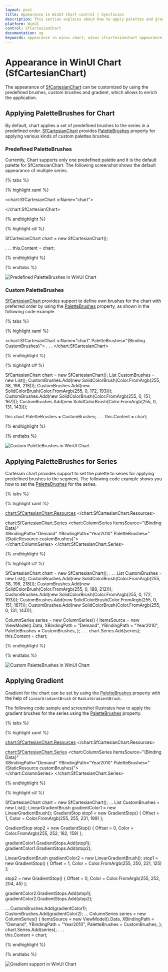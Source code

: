 ```yaml
---
layout: post
title: Appearance in WinUI Chart control | Syncfusion
description: This section explains about how to apply palettes and gradient in the Syncfusion® WinUI Chart(SfCartesianChart) control.
platform: WinUI
control: SfCartesianChart
documentation: ug
keywords: appearance in winui chart, winui sfcartesianchart appearance, winui chart appearance customization, syncfusion winui chart appearance, winui sfcartesianchart appearance configuration.
---
```


# Appearance in WinUI Chart (SfCartesianChart)

The appearance of [SfCartesianChart](https://help.syncfusion.com/cr/winui/Syncfusion.UI.Xaml.Charts.SfCartesianChart.html) can be customized by using the predefined brushes, custom brushes and gradient, which allows to enrich the application.

## Applying PaletteBrushes for Chart

By default, chart applies a set of predefined brushes to the series in a predefined order. [SfCartesianChart](https://help.syncfusion.com/cr/winui/Syncfusion.UI.Xaml.Charts.SfCartesianChart.html) provides [PaletteBrushes](https://help.syncfusion.com/cr/winui/Syncfusion.UI.Xaml.Charts.SfCartesianChart.html#Syncfusion_UI_Xaml_Charts_SfCartesianChart_PaletteBrushes) property for applying various kinds of custom palettes brushes.

### Predefined PaletteBrushes

Currently, Chart supports only one predefined palette and it is the default palette for SfCartesianChart. The following screenshot shows the default appearance of multiple series.

{% tabs %}

{% highlight xaml %}

<chart:SfCartesianChart x:Name="chart">

</chart:SfCartesianChart>

{% endhighlight %}

{% highlight c# %}

SfCartesianChart chart = new SfCartesianChart();

. . .
this.Content = chart;

{% endhighlight %}

{% endtabs %}

![Predefined PaletteBrushes in WinUI Chart](Appearance_images/WinUI_chart_predefined_palette.png)

### Custom PaletteBrushes

[SfCartesianChart](https://help.syncfusion.com/cr/winui/Syncfusion.UI.Xaml.Charts.SfCartesianChart.html) provides support to define own brushes for the chart with preferred order by using the [PaletteBrushes](https://help.syncfusion.com/cr/winui/Syncfusion.UI.Xaml.Charts.SfCartesianChart.html#Syncfusion_UI_Xaml_Charts_SfCartesianChart_PaletteBrushes) property, as shown in the following code example.

{% tabs %}

{% highlight xaml %}

<chart:SfCartesianChart x:Name="chart" PaletteBrushes="{Binding CustomBrushes}">
. . .
</chart:SfCartesianChart>

{% endhighlight %}

{% highlight c# %}

SfCartesianChart chart = new SfCartesianChart();
List<Brush> CustomBrushes = new List<Brush>();
CustomBrushes.Add(new SolidColorBrush(Color.FromArgb(255, 38, 198, 218)));
CustomBrushes.Add(new SolidColorBrush(Color.FromArgb(255, 0, 172, 193)));
CustomBrushes.Add(new SolidColorBrush(Color.FromArgb(255, 0, 151, 167)));
CustomBrushes.Add(new SolidColorBrush(Color.FromArgb(255, 0, 131, 143)));

this.chart.PaletteBrushes = CustomBrushes;
. . .
this.Content = chart;

{% endhighlight %}

{% endtabs %}

![Custom PaletteBrushes in WinUI Chart](Appearance_images/WinUI_chart_custom_paletteBrushes.png)

## Applying PaletteBrushes for Series

Cartesian chart provides support to set the palette to series for applying predefined brushes to the segment. The following code example shows you how to set the [PaletteBrushes](https://help.syncfusion.com/cr/winui/Syncfusion.UI.Xaml.Charts.ChartSeries.html#Syncfusion_UI_Xaml_Charts_ChartSeries_PaletteBrushes) for the series.

{% tabs %}

{% highlight xaml %}

<chart:SfCartesianChart.Resources>
    <BrushCollection x:Key="customBrushes">
        <SolidColorBrush Color="#26c6da"/>
        <SolidColorBrush Color="#00bcd4"/>
        <SolidColorBrush Color="#00acc1"/>
        <SolidColorBrush Color="#0097a7"/>
        <SolidColorBrush Color="#00838f"/>
    </BrushCollection>
</chart:SfCartesianChart.Resources>

<chart:SfCartesianChart.Series>
    <chart:ColumnSeries ItemsSource="{Binding Data}"  
                        XBindingPath="Demand" 
                        YBindingPath="Year2010" 
                        PaletteBrushes="{StaticResource customBrushes}">        
    </chart:ColumnSeries>
</chart:SfCartesianChart.Series>

{% endhighlight %}

{% highlight c# %}

SfCartesianChart chart = new SfCartesianChart();
. . .
List<Brush> CustomBrushes = new List<Brush>();
CustomBrushes.Add(new SolidColorBrush(Color.FromArgb(255, 38, 198, 218)));
CustomBrushes.Add(new SolidColorBrush(Color.FromArgb(255, 0, 188, 212)));
CustomBrushes.Add(new SolidColorBrush(Color.FromArgb(255, 0, 172, 193)));
CustomBrushes.Add(new SolidColorBrush(Color.FromArgb(255, 0, 151, 167)));
CustomBrushes.Add(new SolidColorBrush(Color.FromArgb(255, 0, 131, 143)));

ColumnSeries series = new ColumnSeries()
{
    ItemsSource = new ViewModel().Data,
    XBindingPath = "Demand",
    YBindingPath = "Year2010",
    PaletteBrushes = CustomBrushes,
};
. . .
chart.Series.Add(series);
this.Content = chart;

{% endhighlight %}

{% endtabs %}

![Custom PaletteBrushes in WinUI Chart](Appearance_images/WinUI_chart_custom_palette.png)

## Applying Gradient

Gradient for the chart can be set by using the [PaletteBrushes](https://help.syncfusion.com/cr/winui/Syncfusion.UI.Xaml.Charts.ChartSeries.html#Syncfusion_UI_Xaml_Charts_ChartSeries_PaletteBrushes) property with the help of `LinearGradientBrush` or `RadialGradientBrush`.

The following code sample and screenshot illustrates how to apply the gradient brushes for the series using the [PaletteBrushes](https://help.syncfusion.com/cr/winui/Syncfusion.UI.Xaml.Charts.ChartSeries.html#Syncfusion_UI_Xaml_Charts_ChartSeries_PaletteBrushes) property.

{% tabs %}

{% highlight xaml %}

<chart:SfCartesianChart.Resources>
    <BrushCollection x:Key="customBrushes">
        <LinearGradientBrush>
            <GradientStop Offset="1" Color="#FFE7C7" />
            <GradientStop Offset="0" Color="#FCB69F" />
        </LinearGradientBrush>
        <LinearGradientBrush>
            <GradientStop Offset="1" Color="#fadd7d" />
            <GradientStop Offset="0" Color="#fccc2d" />
        </LinearGradientBrush>
        <LinearGradientBrush>
            <GradientStop Offset="1" Color="#DCFA97" />
            <GradientStop Offset="0" Color="#96E6A1" />
        </LinearGradientBrush>
        <LinearGradientBrush>
            <GradientStop Offset="1" Color="#DDD6F3" />
            <GradientStop Offset="0" Color="#FAACA8" />
        </LinearGradientBrush>
        <LinearGradientBrush>
            <GradientStop Offset="1" Color="#A8EAEE" />
            <GradientStop Offset="0" Color="#7BB0F9" />
        </LinearGradientBrush>
    </BrushCollection>
</chart:SfCartesianChart.Resources>

<chart:SfCartesianChart.Series>
    <chart:ColumnSeries ItemsSource="{Binding Data}"  
                        XBindingPath="Demand" 
                        YBindingPath="Year2010" 
                        PaletteBrushes="{StaticResource customBrushes}">        
    </chart:ColumnSeries>
</chart:SfCartesianChart.Series>

{% endhighlight %}

{% highlight c# %}

SfCartesianChart chart = new SfCartesianChart();
...
List<Brush> CustomBrushes = new List<Brush>();
LinearGradientBrush gradientColor1 = new LinearGradientBrush();
GradientStop stop1 = new GradientStop() 
{
    Offset = 1, 
    Color = Color.FromArgb(255, 255, 231, 199) 
};

GradientStop stop2 = new GradientStop() 
{
    Offset = 0, 
    Color = Color.FromArgb(255, 252, 182, 159)
};

gradientColor1.GradientStops.Add(stop1);
gradientColor1.GradientStops.Add(stop2);

LinearGradientBrush gradientColor2 = new LinearGradientBrush();
stop1 = new GradientStop() 
{
    Offset = 1, 
    Color = Color.FromArgb(255, 250, 221, 125) 
};

stop2 = new GradientStop() 
{
    Offset = 0, 
    Color = Color.FromArgb(255, 252, 204, 45) 
};

gradientColor2.GradientStops.Add(stop1);
gradientColor2.GradientStops.Add(stop2);

...
CustomBrushes.Add(gradientColor1);
CustomBrushes.Add(gradientColor2);
...
ColumnSeries series = new ColumnSeries()
{
    ItemsSource = new ViewModel().Data,
    XBindingPath = "Demand",
    YBindingPath = "Year2010",
    PaletteBrushes = CustomBrushes,
};
chart.Series.Add(series);
. . .            
this.Content = chart;

{% endhighlight %}

{% endtabs %}

![Gradient support in WinUI Chart](Appearance_images/WinUI_chart_gradient_color.png)